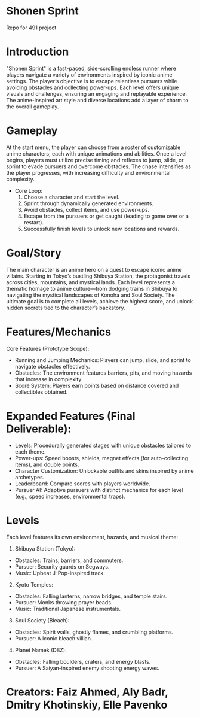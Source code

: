 # Shonen Sprint
Repo for 491 project

# Introduction
"Shonen Sprint" is a fast-paced, side-scrolling endless runner where players navigate a variety of environments inspired by iconic anime settings. The player’s objective is to escape relentless pursuers while avoiding obstacles and collecting power-ups. Each level offers unique visuals and challenges, ensuring an engaging and replayable experience. The anime-inspired art style and diverse locations add a layer of charm to the overall gameplay.

# Gameplay
At the start menu, the player can choose from a roster of customizable anime characters, each with unique animations and abilities. Once a level begins, players must utilize precise timing and reflexes to jump, slide, or sprint to evade pursuers and overcome obstacles. The chase intensifies as the player progresses, with increasing difficulty and environmental complexity.
*  Core Loop:
    1.	Choose a character and start the level.
    2.	Sprint through dynamically generated environments.
    3.	Avoid obstacles, collect items, and use power-ups.
    4.	Escape from the pursuers or get caught (leading to game over or a restart).
    5.	Successfully finish levels to unlock new locations and rewards.

# Goal/Story
The main character is an anime hero on a quest to escape iconic anime villains. Starting in Tokyo’s bustling Shibuya Station, the protagonist travels across cities, mountains, and mystical lands. Each level represents a thematic homage to anime culture—from dodging trains in Shibuya to navigating the mystical landscapes of Konoha and Soul Society. The ultimate goal is to complete all levels, achieve the highest score, and unlock hidden secrets tied to the character’s backstory.

# Features/Mechanics
Core Features (Prototype Scope):
-	Running and Jumping Mechanics: Players can jump, slide, and sprint to navigate obstacles effectively.
-	Obstacles: The environment features barriers, pits, and moving hazards that increase in complexity.
-	Score System: Players earn points based on distance covered and collectibles obtained.
# Expanded Features (Final Deliverable):
-	Levels: Procedurally generated stages with unique obstacles tailored to each theme.
-	Power-ups: Speed boosts, shields, magnet effects (for auto-collecting items), and double points.
-	Character Customization: Unlockable outfits and skins inspired by anime archetypes.
-	Leaderboard: Compare scores with players worldwide.
-	Pursuer AI: Adaptive pursuers with distinct mechanics for each level (e.g., speed increases, environmental traps).

# Levels
Each level features its own environment, hazards, and musical theme:
1.	Shibuya Station (Tokyo):
-  	Obstacles: Trains, barriers, and commuters.
-	Pursuer: Security guards on Segways.
-	Music: Upbeat J-Pop-inspired track.
2.	Kyoto Temples:
-	Obstacles: Falling lanterns, narrow bridges, and temple stairs.
-	Pursuer: Monks throwing prayer beads.
-	Music: Traditional Japanese instrumentals.
3.	Soul Society (Bleach):
-	Obstacles: Spirit walls, ghostly flames, and crumbling platforms.
-	Pursuer: A iconic bleach villian.
4.	Planet Namek (DBZ):
-	Obstacles: Falling boulders, craters, and energy blasts.
-	Pursuer: A Saiyan-inspired enemy shooting energy waves.


# Creators: Faiz Ahmed, Aly Badr, Dmitry Khotinskiy, Elle Pavenko
